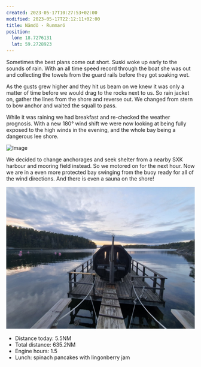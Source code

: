```yaml
---
created: 2023-05-17T10:27:53+02:00
modified: 2023-05-17T22:12:11+02:00
title: Nämdö - Runmarö
position:
  lon: 18.7276131
  lat: 59.2728923
---
```


Sometimes the best plans come out short. Suski woke up early to the sounds of rain. With an all time speed record through the boat she was out and collecting the towels from the guard rails before they got soaking wet.

As the gusts grew higher and they hit us beam on we knew it was only a matter of time before we would drag to the rocks next to us. So rain jacket on, gather the lines from the shore and reverse out. We changed from stern to bow anchor and waited the squall to pass.

While it was raining we had breakfast and re-checked the weather prognosis. With a new 180° wind shift we were now looking at being fully exposed to the high winds in the evening, and the whole bay being a dangerous lee shore.

![Image](../2023/a20d02b6383515fc2ae37c4000035edd.jpg) 

We decided to change anchorages and seek shelter from a nearby SXK harbour and mooring field instead. So we motored on for the next hour. Now we are in a even more protected bay swinging from the buoy ready for all of the wind directions. And there is even a sauna on the shore!

![Image](../2023/186cdd0cf1df8e5cf50106788c227d6f.jpg) 

* Distance today: 5.5NM
* Total distance: 635.2NM
* Engine hours: 1.5
* Lunch: spinach pancakes with lingonberry jam
